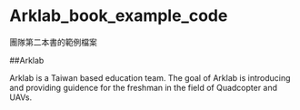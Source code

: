 # Arklab_book_example_code

團隊第二本書的範例檔案

##Arklab

Arklab is a Taiwan based education team. The goal of Arklab is introducing and providing guidence for the freshman in the field of Quadcopter and UAVs.